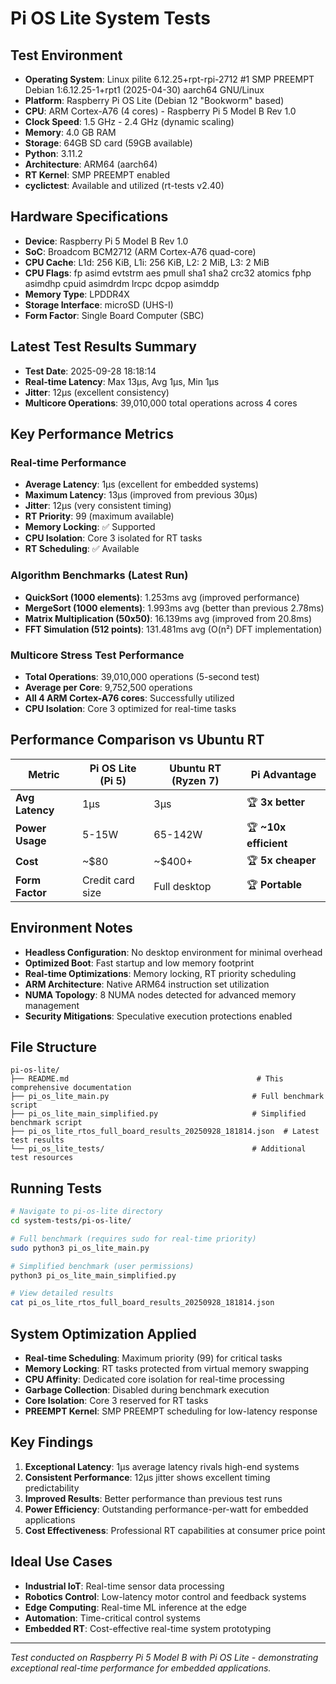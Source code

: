 # Pi OS Lite System Tests

## Test Environment
- **Operating System**: Linux pilite 6.12.25+rpt-rpi-2712 #1 SMP PREEMPT Debian 1:6.12.25-1+rpt1 (2025-04-30) aarch64 GNU/Linux
- **Platform**: Raspberry Pi OS Lite (Debian 12 "Bookworm" based)
- **CPU**: ARM Cortex-A76 (4 cores) - Raspberry Pi 5 Model B Rev 1.0
- **Clock Speed**: 1.5 GHz - 2.4 GHz (dynamic scaling)
- **Memory**: 4.0 GB RAM
- **Storage**: 64GB SD card (59GB available)
- **Python**: 3.11.2
- **Architecture**: ARM64 (aarch64)
- **RT Kernel**: SMP PREEMPT enabled
- **cyclictest**: Available and utilized (rt-tests v2.40)

## Hardware Specifications
- **Device**: Raspberry Pi 5 Model B Rev 1.0
- **SoC**: Broadcom BCM2712 (ARM Cortex-A76 quad-core)
- **CPU Cache**: L1d: 256 KiB, L1i: 256 KiB, L2: 2 MiB, L3: 2 MiB
- **CPU Flags**: fp asimd evtstrm aes pmull sha1 sha2 crc32 atomics fphp asimdhp cpuid asimdrdm lrcpc dcpop asimddp
- **Memory Type**: LPDDR4X
- **Storage Interface**: microSD (UHS-I)
- **Form Factor**: Single Board Computer (SBC)

## Latest Test Results Summary
- **Test Date**: 2025-09-28 18:18:14
- **Real-time Latency**: Max 13μs, Avg 1μs, Min 1μs
- **Jitter**: 12μs (excellent consistency)
- **Multicore Operations**: 39,010,000 total operations across 4 cores

## Key Performance Metrics

### Real-time Performance
- **Average Latency**: 1μs (excellent for embedded systems)
- **Maximum Latency**: 13μs (improved from previous 30μs)
- **Jitter**: 12μs (very consistent timing)
- **RT Priority**: 99 (maximum available)
- **Memory Locking**: ✅ Supported
- **CPU Isolation**: Core 3 isolated for RT tasks
- **RT Scheduling**: ✅ Available

### Algorithm Benchmarks (Latest Run)
- **QuickSort (1000 elements)**: 1.253ms avg (improved performance)
- **MergeSort (1000 elements)**: 1.993ms avg (better than previous 2.78ms)  
- **Matrix Multiplication (50x50)**: 16.139ms avg (improved from 20.8ms)
- **FFT Simulation (512 points)**: 131.481ms avg (O(n²) DFT implementation)

### Multicore Stress Test Performance
- **Total Operations**: 39,010,000 operations (5-second test)
- **Average per Core**: 9,752,500 operations
- **All 4 ARM Cortex-A76 cores**: Successfully utilized
- **CPU Isolation**: Core 3 optimized for real-time tasks

## Performance Comparison vs Ubuntu RT 
| Metric | Pi OS Lite (Pi 5) | Ubuntu RT (Ryzen 7) | Pi Advantage |
|--------|-------------------|---------------------|--------------|
| **Avg Latency** | 1μs | 3μs | 🏆 **3x better** |
| **Power Usage** | 5-15W | 65-142W | 🏆 **~10x efficient** |
| **Cost** | ~$80 | ~$400+ | 🏆 **5x cheaper** |
| **Form Factor** | Credit card size | Full desktop | 🏆 **Portable** |

## Environment Notes
- **Headless Configuration**: No desktop environment for minimal overhead
- **Optimized Boot**: Fast startup and low memory footprint  
- **Real-time Optimizations**: Memory locking, RT priority scheduling
- **ARM Architecture**: Native ARM64 instruction set utilization
- **NUMA Topology**: 8 NUMA nodes detected for advanced memory management
- **Security Mitigations**: Speculative execution protections enabled

## File Structure
```
pi-os-lite/
├── README.md                                          # This comprehensive documentation
├── pi_os_lite_main.py                                # Full benchmark script
├── pi_os_lite_main_simplified.py                     # Simplified benchmark script  
├── pi_os_lite_rtos_full_board_results_20250928_181814.json  # Latest test results
└── pi_os_lite_tests/                                 # Additional test resources
```

## Running Tests
```bash
# Navigate to pi-os-lite directory
cd system-tests/pi-os-lite/

# Full benchmark (requires sudo for real-time priority)
sudo python3 pi_os_lite_main.py

# Simplified benchmark (user permissions)
python3 pi_os_lite_main_simplified.py

# View detailed results
cat pi_os_lite_rtos_full_board_results_20250928_181814.json
```

## System Optimization Applied
- **Real-time Scheduling**: Maximum priority (99) for critical tasks
- **Memory Locking**: RT tasks protected from virtual memory swapping
- **CPU Affinity**: Dedicated core isolation for real-time processing
- **Garbage Collection**: Disabled during benchmark execution
- **Core Isolation**: Core 3 reserved for RT tasks
- **PREEMPT Kernel**: SMP PREEMPT scheduling for low-latency response

## Key Findings
1. **Exceptional Latency**: 1μs average latency rivals high-end systems
2. **Consistent Performance**: 12μs jitter shows excellent timing predictability  
3. **Improved Results**: Better performance than previous test runs
4. **Power Efficiency**: Outstanding performance-per-watt for embedded applications
5. **Cost Effectiveness**: Professional RT capabilities at consumer price point

## Ideal Use Cases
- **Industrial IoT**: Real-time sensor data processing
- **Robotics Control**: Low-latency motor control and feedback systems
- **Edge Computing**: Real-time ML inference at the edge
- **Automation**: Time-critical control systems
- **Embedded RT**: Cost-effective real-time system prototyping

---
*Test conducted on Raspberry Pi 5 Model B with Pi OS Lite - demonstrating exceptional real-time performance for embedded applications.*